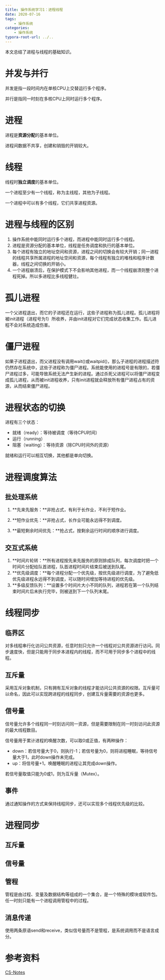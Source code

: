 ```yaml
---
title: 操作系统学习1：进程线程
date: 2020-07-16
tags:
	- 操作系统
categories:
	- 操作系统
typora-root-url: ../..
---
```


本文总结了进程与线程的基础知识。

<!--more-->

# 并发与并行

并发是指一段时间内在单核CPU上交替运行多个程序。

并行是指同一时刻在多核CPU上同时运行多个程序。

# 进程

进程是**资源分配**的基本单位。

进程间数据不共享，创建和销毁的开销较大。

# 线程

线程时**独立调度**的基本单位。

一个进程至少有一个线程，称为主线程，其他为子线程。

一个进程中可以有多个线程，它们共享进程资源。

# 进程与线程的区别

1. 操作系统中能同时运行多个进程，而进程中能同时运行多个线程。
2. 进程是资源分配的基本单位，线程是任务调度和执行的基本单位。
3. 每个进程有独立的地址空间和资源，进程之间的切换会有较大开销；同一进程的线程共享所属进程的地址空间和资源，每个线程有独立的堆栈和程序计数器，线程之间切换的开销小。
4. 一个进程崩溃后，在保护模式下不会影响其他进程，而一个线程崩溃则整个进程死掉。所以多进程比多线程健壮。

# 孤儿进程

一个父进程退出，而它的子进程还在运行，这些子进程称为孤儿进程。孤儿进程将被init进程（进程号为1）所收养，并由init进程对它们完成状态收集工作。孤儿进程不会对系统造成伤害。

# 僵尸进程

如果子进程退出，而父进程没有调用wait()或waitpid()，那么子进程的进程描述符仍然存在系统中，这些子进程称为僵尸进程。系统能使用的进程号是有限的，若僵尸进程过多，可能导致系统无法产生新的进程。通过杀死父进程可以将僵尸进程变成孤儿进程，从而被init进程收养，只有init进程就会释放所有僵尸进程占有的资源，从而结束僵尸进程。

# 进程状态的切换

进程有三个状态：

- 就绪（ready）：等待被调度（等待CPU时间）
- 运行（running）
- 阻塞（waiting）：等待资源（除CPU时间外的资源）

就绪和运行可以相互切换，其他都是单向切换。

# 进程调度算法

## 批处理系统

1. **先来先服务：**非抢占式，有利于长作业，不利于短作业。

2. **短作业优先：**非抢占式，长作业可能永远得不到调度。

3. **最短剩余时间优先：**抢占式，按剩余运行时间的顺序进行调度。

## 交互式系统

1. **时间片轮转：**所有进程按先来先服务的原则排成队列，每次调度时把一个时间片分配给队首进程，队首进程时间片结束后被送到队尾。
2. **优先级调度：**每个进程分配一个优先级，按优先级进行调度，为了避免低优先级进程永远得不到调度，可以随时间增加等待进程的优先级。
3. **多级反馈队列：**设置多个时间片大小不同的队列，进程若在第一个队列结束时间片后未执行完毕，则被送到下一个队列末尾。

# 线程同步

## 临界区

对多线程串行化访问公共资源，任意时刻只允许一个线程对公共资源进行访问。同步速度快，但是只能用于同步本进程内的线程，而不可用于同步多个进程中的线程。

## 互斥量

采用互斥对象机制，只有拥有互斥对象的线程才能访问公共资源的权限。互斥量可以命名，因此可以实现跨进程的线程同步，创建互斥量需要的资源也更多。

## 信号量

信号量允许多个线程同一时刻访问同一资源，但是需要限制在同一时刻访问此资源的最大线程数目。

信号量用于累计进程的唤醒次数，可以取0或正值，有两种操作：

- down：若信号量大于0，则执行-1；若信号量为0，则将进程睡眠，等待信号量大于1，此时down操作未完成。
- up：将信号量+1，唤醒睡眠的进程让其完成down操作。

若信号量取值只能为0或1，则为互斥量（Mutex）。

## 事件

通过通知操作的方式来保持线程同步，还可以实现多个线程优先级的比较。

# 进程同步

## 互斥量

## 信号量

## 管程

管程是由过程、变量及数据结构等组成的一个集合，是一个特殊的模块或软件包。任一时刻只能有一个进程调用管程中的过程。

## 消息传递

使用两条原语send和receive，类似信号量而不是管程，是系统调用而不是语言成分。

# 参考资料

[CS-Notes](https://cyc2018.github.io/CS-Notes/#/)